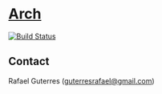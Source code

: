 # [Arch](https://arch.pelotas.rs)

[![Build Status](https://travis-ci.org/guterresrafael/arch.svg?branch=master)](https://travis-ci.org/guterresrafael/arch)

## Contact

Rafael Guterres ([guterresrafael@gmail.com](mailto:guterresrafael@gmail.com))
